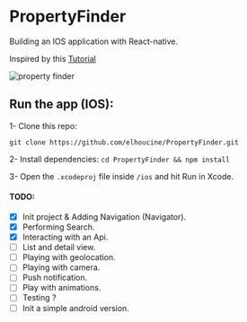 # PropertyFinder
Building an IOS application with React-native.

Inspired by this [Tutorial](https://www.raywenderlich.com/99473/introducing-react-native-building-apps-javascript)

![property finder](http://g.recordit.co/yHMCyIYsoA.gif)

## Run the app (IOS):

1- Clone this repo:

``
git clone https://github.com/elhoucine/PropertyFinder.git
``

2- Install dependencies:
``
cd PropertyFinder && npm install
``

3- Open the `.xcodeproj` file inside `/ios` and hit Run in Xcode.

#### TODO:
- [x] Init project & Adding Navigation (Navigator).
- [x] Performing Search.
- [x] Interacting with an Api.
- [ ] List and detail view.
- [ ] Playing with geolocation.
- [ ] Playing with camera.
- [ ] Push notification.
- [ ] Play with animations.
- [ ] Testing ?
- [ ] Init a simple android version.
